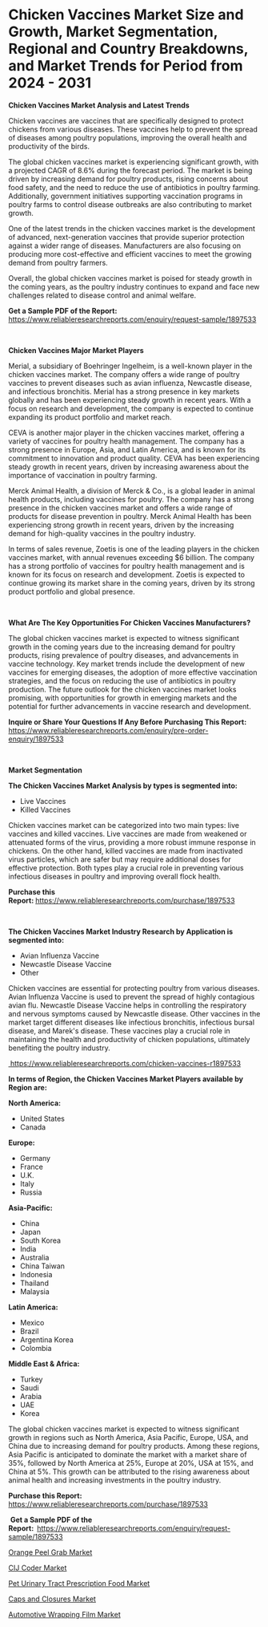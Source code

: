<p><h1>Chicken Vaccines Market Size and Growth, Market Segmentation, Regional and Country Breakdowns, and Market Trends for Period from 2024 -  2031</h1></p><p><strong>Chicken Vaccines Market Analysis and Latest Trends</strong></p>
<p><p>Chicken vaccines are vaccines that are specifically designed to protect chickens from various diseases. These vaccines help to prevent the spread of diseases among poultry populations, improving the overall health and productivity of the birds.</p><p>The global chicken vaccines market is experiencing significant growth, with a projected CAGR of 8.6% during the forecast period. The market is being driven by increasing demand for poultry products, rising concerns about food safety, and the need to reduce the use of antibiotics in poultry farming. Additionally, government initiatives supporting vaccination programs in poultry farms to control disease outbreaks are also contributing to market growth.</p><p>One of the latest trends in the chicken vaccines market is the development of advanced, next-generation vaccines that provide superior protection against a wider range of diseases. Manufacturers are also focusing on producing more cost-effective and efficient vaccines to meet the growing demand from poultry farmers.</p><p>Overall, the global chicken vaccines market is poised for steady growth in the coming years, as the poultry industry continues to expand and face new challenges related to disease control and animal welfare.</p></p>
<p><strong>Get a Sample PDF of the Report:&nbsp;</strong> <a href="https://www.reliableresearchreports.com/enquiry/request-sample/1897533">https://www.reliableresearchreports.com/enquiry/request-sample/1897533</a></p>
<p>&nbsp;</p>
<p><strong>Chicken Vaccines Major Market Players</strong></p>
<p><p>Merial, a subsidiary of Boehringer Ingelheim, is a well-known player in the chicken vaccines market. The company offers a wide range of poultry vaccines to prevent diseases such as avian influenza, Newcastle disease, and infectious bronchitis. Merial has a strong presence in key markets globally and has been experiencing steady growth in recent years. With a focus on research and development, the company is expected to continue expanding its product portfolio and market reach.</p><p>CEVA is another major player in the chicken vaccines market, offering a variety of vaccines for poultry health management. The company has a strong presence in Europe, Asia, and Latin America, and is known for its commitment to innovation and product quality. CEVA has been experiencing steady growth in recent years, driven by increasing awareness about the importance of vaccination in poultry farming.</p><p>Merck Animal Health, a division of Merck & Co., is a global leader in animal health products, including vaccines for poultry. The company has a strong presence in the chicken vaccines market and offers a wide range of products for disease prevention in poultry. Merck Animal Health has been experiencing strong growth in recent years, driven by the increasing demand for high-quality vaccines in the poultry industry.</p><p>In terms of sales revenue, Zoetis is one of the leading players in the chicken vaccines market, with annual revenues exceeding $6 billion. The company has a strong portfolio of vaccines for poultry health management and is known for its focus on research and development. Zoetis is expected to continue growing its market share in the coming years, driven by its strong product portfolio and global presence.</p></p>
<p>&nbsp;</p>
<p><strong>What Are The Key Opportunities For Chicken Vaccines Manufacturers?</strong></p>
<p><p>The global chicken vaccines market is expected to witness significant growth in the coming years due to the increasing demand for poultry products, rising prevalence of poultry diseases, and advancements in vaccine technology. Key market trends include the development of new vaccines for emerging diseases, the adoption of more effective vaccination strategies, and the focus on reducing the use of antibiotics in poultry production. The future outlook for the chicken vaccines market looks promising, with opportunities for growth in emerging markets and the potential for further advancements in vaccine research and development.</p></p>
<p><strong>Inquire or Share Your Questions If Any Before Purchasing This Report:</strong> <a href="https://www.reliableresearchreports.com/enquiry/pre-order-enquiry/1897533">https://www.reliableresearchreports.com/enquiry/pre-order-enquiry/1897533</a></p>
<p>&nbsp;</p>
<p><strong>Market Segmentation</strong></p>
<p><strong>The Chicken Vaccines Market Analysis by types is segmented into:</strong></p>
<p><ul><li>Live Vaccines</li><li>Killed Vaccines</li></ul></p>
<p><p>Chicken vaccines market can be categorized into two main types: live vaccines and killed vaccines. Live vaccines are made from weakened or attenuated forms of the virus, providing a more robust immune response in chickens. On the other hand, killed vaccines are made from inactivated virus particles, which are safer but may require additional doses for effective protection. Both types play a crucial role in preventing various infectious diseases in poultry and improving overall flock health.</p></p>
<p><strong>Purchase this Report:&nbsp;</strong><a href="https://www.reliableresearchreports.com/purchase/1897533">https://www.reliableresearchreports.com/purchase/1897533</a></p>
<p>&nbsp;</p>
<p><strong>The Chicken Vaccines Market Industry Research by Application is segmented into:</strong></p>
<p><ul><li>Avian Influenza Vaccine</li><li>Newcastle Disease Vaccine</li><li>Other</li></ul></p>
<p><p>Chicken vaccines are essential for protecting poultry from various diseases. Avian Influenza Vaccine is used to prevent the spread of highly contagious avian flu. Newcastle Disease Vaccine helps in controlling the respiratory and nervous symptoms caused by Newcastle disease. Other vaccines in the market target different diseases like infectious bronchitis, infectious bursal disease, and Marek's disease. These vaccines play a crucial role in maintaining the health and productivity of chicken populations, ultimately benefiting the poultry industry.</p></p>
<p><a href="https://www.reliableresearchreports.com/chicken-vaccines-r1897533">&nbsp;https://www.reliableresearchreports.com/chicken-vaccines-r1897533</a></p>
<p><strong>In terms of Region, the Chicken Vaccines Market Players available by Region are:</strong></p>
<p>
    <p> <strong> North America: </strong>
        <ul>
            <li>United States</li>
            <li>Canada</li>
        </ul>
        </p> 
    <p> <strong> Europe: </strong>
        <ul>
            <li>Germany</li>
            <li>France</li>
            <li>U.K.</li>
            <li>Italy</li>
            <li>Russia</li>
        </ul>
        </p> 
    <p> <strong> Asia-Pacific: </strong>
        <ul>
            <li>China</li>
            <li>Japan</li>
            <li>South Korea</li>
            <li>India</li>
            <li>Australia</li>
            <li>China Taiwan</li>
            <li>Indonesia</li>
            <li>Thailand</li>
            <li>Malaysia</li>
        </ul>
        </p> 
    <p> <strong> Latin America: </strong>
        <ul>
            <li>Mexico</li>
            <li>Brazil</li>
            <li>Argentina Korea</li>
            <li>Colombia</li>
        </ul>
        </p> 
    <p> <strong> Middle East & Africa: </strong>
        <ul>
            <li>Turkey</li>
            <li>Saudi</li>
            <li>Arabia</li>
            <li>UAE</li>
            <li>Korea</li>
        </ul>
    </p>
    </p>
<p><p>The global chicken vaccines market is expected to witness significant growth in regions such as North America, Asia Pacific, Europe, USA, and China due to increasing demand for poultry products. Among these regions, Asia Pacific is anticipated to dominate the market with a market share of 35%, followed by North America at 25%, Europe at 20%, USA at 15%, and China at 5%. This growth can be attributed to the rising awareness about animal health and increasing investments in the poultry industry.</p></p>
<p><strong>Purchase this Report: </strong><a href="https://www.reliableresearchreports.com/purchase/1897533">https://www.reliableresearchreports.com/purchase/1897533</a></p>
<p>&nbsp;<strong>Get a Sample PDF of the Report:&nbsp;&nbsp;</strong><a href="https://www.reliableresearchreports.com/enquiry/request-sample/1897533">https://www.reliableresearchreports.com/enquiry/request-sample/1897533</a></p>
<p><strong></strong></p>
<p><p><a href="https://medium.com/@tracey.powell674/orange-peel-grab-market-market-segmentation-geographical-regions-and-market-forcast-till-2031-754212db6934">Orange Peel Grab Market</a></p><p><a href="https://medium.com/@sloanlkins7856/cij-coder-market-size-share-analysis-growth-trends-forecasts-2024-2031-1a2de76e1ea1">CIJ Coder Market</a></p><p><a href="https://www.linkedin.com/pulse/insights-pet-urinary-tract-prescription-food-market-players-fup3f?trackingId=NEHfNZIGTES9Rz3vaGKPLQ%3D%3D">Pet Urinary Tract Prescription Food Market</a></p><p><a href="https://github.com/mancsybtousav/Market-Research-Report-List-3/blob/main/caps-and-closures-market.md">Caps and Closures Market</a></p><p><a href="https://www.linkedin.com/pulse/insights-automotive-wrapping-film-industry-market-financial-ptoze?trackingId=Ctq8DfbCQOeVjaD34D1lbg%3D%3D">Automotive Wrapping Film Market</a></p></p>
